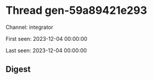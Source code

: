# Thread gen-59a89421e293
Channel: integrator

First seen: 2023-12-04 00:00:00

Last seen: 2023-12-04 00:00:00

## Digest


